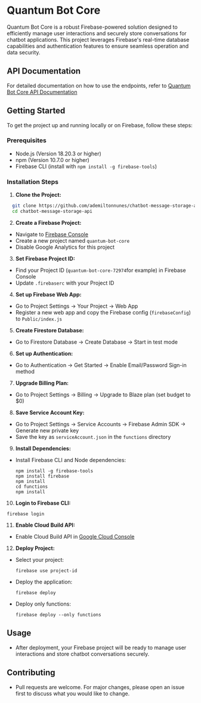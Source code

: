# Quantum Bot Core

Quantum Bot Core is a robust Firebase-powered solution designed to efficiently manage user interactions and securely store conversations for chatbot applications. This project leverages Firebase's real-time database capabilities and authentication features to ensure seamless operation and data security.

## API Documentation

For detailed documentation on how to use the endpoints, refer to [Quantum Bot Core API Documentation](https://us-central1-quantum-bot-core-72974.cloudfunctions.net/swagger)

## Getting Started

To get the project up and running locally or on Firebase, follow these steps:

### Prerequisites

- Node.js (Version 18.20.3 or higher)
- npm (Version 10.7.0 or higher)
- Firebase CLI (install with `npm install -g firebase-tools`)

### Installation Steps

1. **Clone the Project:**

```bash
  git clone https://github.com/ademiltonnunes/chatbot-message-storage-api.git
  cd chatbot-message-storage-api
```


2. **Create a Firebase Project:**
- Navigate to [Firebase Console](https://console.firebase.google.com)
- Create a new project named `quantum-bot-core`
- Disable Google Analytics for this project

3. **Set Firebase Project ID:**
- Find your Project ID (`quantum-bot-core-72974`for example) in Firebase Console
- Update `.firebaserc` with your Project ID

4. **Set up Firebase Web App:**
- Go to Project Settings -> Your Project -> Web App
- Register a new web app and copy the Firebase config (`firebaseConfig`) to `Public/index.js`

5. **Create Firestore Database:**
- Go to Firestore Database -> Create Database -> Start in test mode

6. **Set up Authentication:**
- Go to Authentication -> Get Started -> Enable Email/Password Sign-in method

7. **Upgrade Billing Plan:**
- Go to Project Settings -> Billing -> Upgrade to Blaze plan (set budget to $0)

8. **Save Service Account Key:**
- Go to Project Settings -> Service Accounts -> Firebase Admin SDK -> Generate new private key
- Save the key as `serviceAccount.json` in the `functions` directory

9. **Install Dependencies:**
- Install Firebase CLI and Node dependencies:
  ```
  npm install -g firebase-tools
  npm install firebase
  npm install
  cd functions
  npm install
  ```

10. **Login to Firebase CLI:**
 ```
 firebase login
 ```

11. **Enable Cloud Build API:**
 - Enable Cloud Build API in [Google Cloud Console](https://console.cloud.google.com/apis/library/cloudbuild.googleapis.com)

12. **Deploy Project:**
 - Select your project:
   ```
   firebase use project-id
   ```
 - Deploy the application:
   ```
   firebase deploy
   ```
 - Deploy only functions:
   ```
   firebase deploy --only functions
   ```

## Usage

- After deployment, your Firebase project will be ready to manage user interactions and store chatbot conversations securely.

## Contributing

- Pull requests are welcome. For major changes, please open an issue first to discuss what you would like to change.

